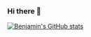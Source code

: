 ### Hi there 👋
[![Benjamin's GitHub stats](https://github-readme-stats.vercel.app/api?username=BenjaminStubina)](https://github.com/BenjaminStubina/github-readme-stats)

<!--
**BenjaminStubina/BenjaminStubina** is a ✨ _special_ ✨ repository because its `README.md` (this file) appears on your GitHub profile.

Here are some ideas to get you started:

- 🔭 I’m currently working on ...
- 🌱 I’m currently learning ...
- 👯 I’m looking to collaborate on ...
- 🤔 I’m looking for help with ...
- 💬 Ask me about ...
- 📫 How to reach me: ...
- 😄 Pronouns: ...
- ⚡ Fun fact: ...
-->
